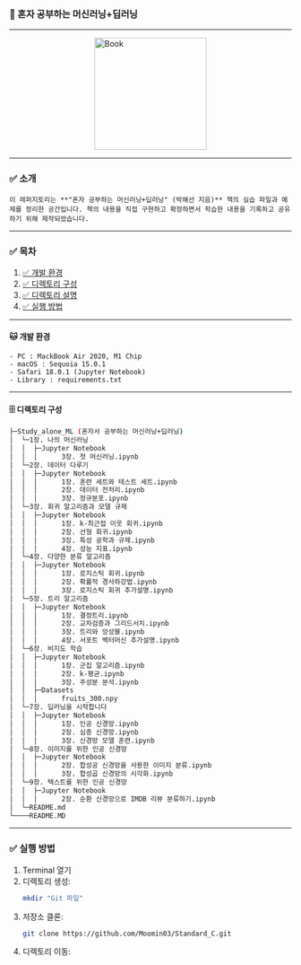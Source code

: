 ### 🔧 혼자 공부하는 머신러닝+딥러닝

---
<img src="https://image.yes24.com/goods/96024871/XL.jpg" alt="Book" style="width: 200px; display: block; margin-left: auto; margin-right: auto;">


---
### ✅ 소개
    이 레퍼지토리는 **"혼자 공부하는 머신러닝+딥러닝" (박해선 지음)** 책의 실습 파일과 예제를 정리한 공간입니다. 책의 내용을 직접 구현하고 확장하면서 학습한 내용을 기록하고 공유하기 위해 제작되었습니다.


---
### ✅ 목차
1. [✅ 개발 환경](#개발-환경)
2. [✅ 디렉토리 구성](#디렉토리-구성)
3. [✅ 디렉토리 설명](#디렉토리-설명)
4. [✅ 실행 방법](#실행-방법)


---
<a name="개발-환경"></a>
#### 🐱 개발 환경
	- PC : MackBook Air 2020, M1 Chip
	- macOS : Sequoia 15.0.1
	- Safari 18.0.1 (Jupyter Notebook)
	- Library : requirements.txt


---
<a name="디렉토리-구성"></a>
#### 🗄️ 디렉토리 구성
```sh
├─Study_alone_ML (혼자서 공부하는 머신러닝+딥러닝)
│  └─1장. 나의 머신러닝
│  │  ├─Jupyter Notebook
│  │  │      3장. 첫 머신러닝.ipynb
│  └─2장. 데이터 다루기
│  │  ├─Jupyter Notebook
│  │  │      1장. 훈련 세트와 테스트 세트.ipynb
│  │  │      2장. 데이터 전처리.ipynb
│  │  │      3장. 정규분포.ipynb
│  └─3장. 회귀 알고리즘과 모델 규제
│  │  ├─Jupyter Notebook
│  │  │      1장. k-최근접 이웃 회귀.ipynb
│  │  │      2장. 선형 회귀.ipynb
│  │  │      3장. 특성 공학과 규제.ipynb
│  │  │      4장. 성능 지표.ipynb
│  └─4장. 다양한 분류 알고리즘
│  │  ├─Jupyter Notebook
│  │  │      1장. 로지스틱 회귀.ipynb
│  │  │      2장. 확률적 경사하강법.ipynb
│  │  │      3장. 로지스틱 회귀 추가설명.ipynb
│  └─5장. 트리 알고리즘
│  │  ├─Jupyter Notebook
│  │  │      1장. 결정트리.ipynb
│  │  │      2장. 교차검증과 그리드서치.ipynb
│  │  │      3장. 트리와 앙상블.ipynb
│  │  │      4장. 서포트 벡터머신 추가설명.ipynb
│  └─6장. 비지도 학습
│  │  ├─Jupyter Notebook
│  │  │      1장. 군집 알고리즘.ipynb
│  │  │      2장. k-평균.ipynb
│  │  │      3장. 주성분 분석.ipynb
│  │  ├─Datasets
│  │  │      fruits_300.npy
│  └─7장. 딥러닝을 시작합니다
│  │  ├─Jupyter Notebook
│  │  │      1장. 인공 신경망.ipynb
│  │  │      2장. 심층 신경망.ipynb
│  │  │      3장. 신경망 모델 훈련.ipynb
│  └─8장. 이미지를 위한 인공 신경망
│  │  ├─Jupyter Notebook
│  │  │      2장. 합성공 신경망을 사용한 이미지 분류.ipynb
│  │  │      3장. 합성곱 신경망의 시각화.ipynb
│  └─9장. 텍스트를 위한 인공 신경망
│  │  ├─Jupyter Notebook
│  │  │      2장. 순환 신경망으로 IMDB 리뷰 분류하기.ipynb
│  └─README.md
└────README.MD
```

---
<a name="실행-방법"></a>
### ✅ 실행 방법
1. Terminal 열기
2. 디렉토리 생성:
    ```bash
    mkdir "Git 파일"
3. 저장소 클론:
    ```bash
    git clone https://github.com/Moomin03/Standard_C.git
4. 디렉토리 이동:
    ```bash

